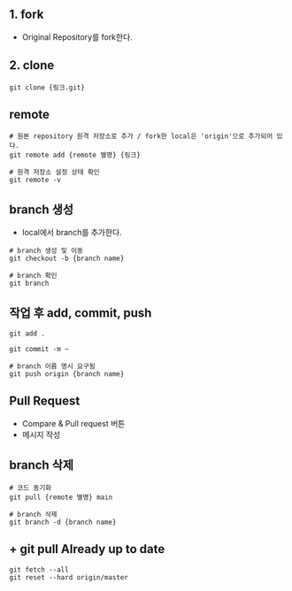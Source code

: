 ## 1. fork
- Original Repository를 fork한다.
## 2. clone
```
git clone {링크.git}
```
## remote
```
# 원본 repository 원격 저장소로 추가 / fork한 local은 'origin'으로 추가되어 있다.
git remote add {remote 별명} {링크}

# 원격 저장소 설정 상태 확인
git remote -v
```
## branch 생성
- local에서 branch를 추가한다.
```
# branch 생성 및 이동
git checkout -b {branch name}

# branch 확인
git branch
```
## 작업 후 add, commit, push
```
git add .

git commit -m ~

# branch 이름 명시 요구됨
git push origin {branch name}
```
## Pull Request
- Compare & Pull request 버튼
- 메시지 작성
## branch 삭제
```
# 코드 동기화
git pull {remote 별명} main

# branch 삭제
git branch -d {branch name}
```

## + git pull Already up to date
```
git fetch --all
git reset --hard origin/master
```
